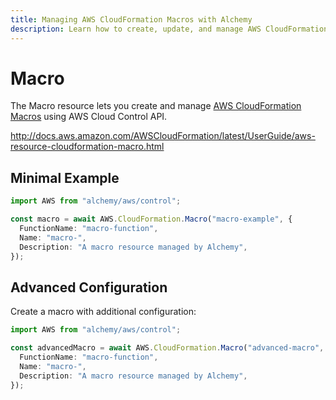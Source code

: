 ```yaml
---
title: Managing AWS CloudFormation Macros with Alchemy
description: Learn how to create, update, and manage AWS CloudFormation Macros using Alchemy Cloud Control.
---
```


# Macro

The Macro resource lets you create and manage [AWS CloudFormation Macros](https://docs.aws.amazon.com/cloudformation/latest/userguide/) using AWS Cloud Control API.

http://docs.aws.amazon.com/AWSCloudFormation/latest/UserGuide/aws-resource-cloudformation-macro.html

## Minimal Example

```ts
import AWS from "alchemy/aws/control";

const macro = await AWS.CloudFormation.Macro("macro-example", {
  FunctionName: "macro-function",
  Name: "macro-",
  Description: "A macro resource managed by Alchemy",
});
```

## Advanced Configuration

Create a macro with additional configuration:

```ts
import AWS from "alchemy/aws/control";

const advancedMacro = await AWS.CloudFormation.Macro("advanced-macro", {
  FunctionName: "macro-function",
  Name: "macro-",
  Description: "A macro resource managed by Alchemy",
});
```

